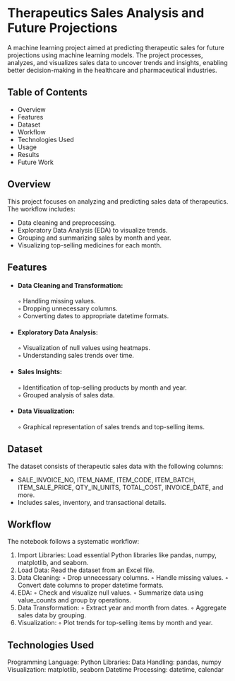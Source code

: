 # Therapeutics Sales Analysis and Future Projections
A machine learning project aimed at predicting therapeutic sales for future projections using machine learning models. The project processes, analyzes, and visualizes sales data to uncover trends and insights, enabling better decision-making in the healthcare and pharmaceutical industries.

## Table of Contents
- Overview
- Features
- Dataset
- Workflow
- Technologies Used
- Usage
- Results
- Future Work

## Overview
This project focuses on analyzing and predicting sales data of therapeutics. The workflow includes:

- Data cleaning and preprocessing.
- Exploratory Data Analysis (EDA) to visualize trends.
- Grouping and summarizing sales by month and year.
- Visualizing top-selling medicines for each month.

## Features 

- #### Data Cleaning and Transformation:
   
  ◦ Handling missing values.  
  ◦ Dropping unnecessary columns.  
  ◦ Converting dates to appropriate datetime formats.

- #### Exploratory Data Analysis:
    
  ◦ Visualization of null values using heatmaps.  
  ◦ Understanding sales trends over time.
  
- #### Sales Insights:
    
  ◦ Identification of top-selling products by month and year.  
  ◦ Grouped analysis of sales data.

- #### Data Visualization:
    
  ◦ Graphical representation of sales trends and top-selling items.  
## Dataset
The dataset consists of therapeutic sales data with the following columns:

- SALE_INVOICE_NO, ITEM_NAME, ITEM_CODE, ITEM_BATCH, ITEM_SALE_PRICE, QTY_IN_UNITS, TOTAL_COST, INVOICE_DATE, and more.
- Includes sales, inventory, and transactional details.
 
## Workflow
The notebook follows a systematic workflow:

1. Import Libraries: Load essential Python libraries like pandas, numpy, matplotlib, and seaborn.
2. Load Data: Read the dataset from an Excel file.
3. Data Cleaning:
   ◦ Drop unnecessary columns.
   ◦ Handle missing values.
   ◦ Convert date columns to proper datetime formats.
4. EDA:
   ◦ Check and visualize null values.
   ◦ Summarize data using value_counts and group by operations.
5. Data Transformation:
   ◦ Extract year and month from dates.
   ◦ Aggregate sales data by grouping.
6. Visualization:
   ◦ Plot trends for top-selling items by month and year.
## Technologies Used
Programming Language: Python
Libraries:
Data Handling: pandas, numpy
Visualization: matplotlib, seaborn
Datetime Processing: datetime, calendar
